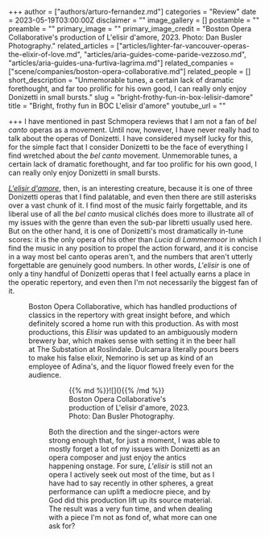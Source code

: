 +++
author = ["authors/arturo-fernandez.md"]
categories = "Review"
date = 2023-05-19T03:00:00Z
disclaimer = ""
image_gallery = []
postamble = ""
preamble = ""
primary_image = ""
primary_image_credit = "Boston Opera Collaborative's production of L'elisir d'amore, 2023. Photo: Dan Busler Photography."
related_articles = ["articles/lighter-far-vancouver-operas-the-elixir-of-love.md", "articles/aria-guides-come-paride-vezzoso.md", "articles/aria-guides-una-furtiva-lagrima.md"]
related_companies = ["scene/companies/boston-opera-collaborative.md"]
related_people = []
short_description = "Unmemorable tunes, a certain lack of dramatic forethought, and far too prolific for his own good, I can really only enjoy Donizetti in small bursts."
slug = "bright-frothy-fun-in-box-lelisir-damore"
title = "Bright, frothy fun in BOC L'elisir d'amore"
youtube_url = ""

+++
I have mentioned in past Schmopera reviews that I am not a fan of _bel canto_ operas as a movement. Until now, however, I have never really had to talk about the operas of Donizetti. I have considered myself lucky for this, for the simple fact that I consider Donizetti to be the face of everything I find wretched about the _bel canto_ movement. Unmemorable tunes, a certain lack of dramatic forethought, and far too prolific for his own good, I can really only enjoy Donizetti in small bursts.

[_L'elisir d'amore_](https://www.bocopera.org/elixir), then, is an interesting creature, because it is one of three Donizetti operas that I find palatable, and even then there are still asterisks over a vast chunk of it. I find most of the music fairly forgettable, and its liberal use of all the _bel canto_ musical clichés does more to illustrate all of my issues with the genre than even the sub-par libretti usually used here. But on the other hand, it is one of Donizetti's most dramatically in-tune scores: it is the only opera of his other than _Lucia di Lammermoor_ in which I find the music in any position to propel the action forward, and it is concise in a way most bel canto operas aren't, and the numbers that aren't utterly forgettable are genuinely good numbers. In other words, _L'elisir_ is one of only a tiny handful of Donizetti operas that I feel actually earns a place in the operatic repertory, and even then I'm not necessarily the biggest fan of it.

<figure data-type="image>{{% md %}}![](){{% /md %}}

<figcaption>Boston Opera Collaborative's production of L'elisir d'amore, 2023. Photo: Dan Busler Photography.</figcaption>
</figure>

Getting me along for the ride, then, requires the production company to really find exactly the right notes to hit. Enter [Boston Opera Collaborative](/scene/companies/boston-opera-collaborative/), which has handled productions of classics in the repertory with great insight before, and which definitely scored a home run with this production. As with most productions, this _Elisir_ was updated to an ambiguously modern brewery bar, which makes sense with setting it in the beer hall at The Substation at Roslindale. Dulcamara literally pours beers to make his false elixir, Nemorino is set up as kind of an employee of Adina's, and the liquor flowed freely even for the audience.

<figure data-type="image>{{% md %}}![](){{% /md %}}

<figcaption>Boston Opera Collaborative's production of L'elisir d'amore, 2023. Photo: Dan Busler Photography.</figcaption>
</figure>

But the production absolutely sparkled, thanks to incredible stage direction from director Alyssa Weathersby. From the moment conductor Ken Yanasigawa came onstage to finish setting the chairs to reveal his baton sitting in one of them, and then the subsequent bit with the audience he had after the fact (well, more specifically, me, actually), I was absolutely laughing my behind off through the entirety of the performance. There was a lot of stagecraft that was thrown throughout the beer hall, and while some of the blocking did feel like it was more towards the front of the house than to the side row that I ultimately sat in, it was still bubbly and hilarious stage work, from when the four-person chorus threw popcorn at Belcore during his very first aria in the show; to Dulcamara breaking out into the Gangnam Style dance in the wedding banquet that opens the second act; to the pause as Nemorino waits for Dulcamara to "brew”"the elixir; to even Nemorino softening his volume and then roaring back to Dulcamara trying to pull away later in that same moment.

<figure data-type="image>{{% md %}}![](){{% /md %}}

<figcaption>Boston Opera Collaborative's production of L'elisir d'amore, 2023. Photo: Dan Busler Photography.</figcaption>
</figure>

There were lots of funny little stage moments here, and what helped these along was that this _L'elisir_ was perfectly cast in every way imaginable. The ever-reliable Junhan Choi was with us once again as Belcore in this production, and to absolutely nobody's surprise he knocked it out of the park in just about every way imaginable. He played Belcore with just a bit more menace than usual, but the effect still remained as pompously enjoyable as always. Sarah Joyce Cooper made for a wonderfully coquettish Adina, and she made the undoubtedly difficult vocal writing sound insanely easy throughout the whole run. Then there was David Rivera Bozón as Nemorino: I felt he took a little bit to warm to his character, but once he did there was an incredible sincerity of intention he brought to the character, and he had incredible chemistry with Cooper; and by the end it was easy to see what Adina sees in him. But of course, Jorgeandrés Camargo absolutely stole the show as Dulcamara: here is a man with an impeccable sense of comic timing, who has incredible acting chops, and probably the most sprightly, agile bass voice I've heard in a long time. He was absolutely a joy to watch, and the second he came onstage was when the whole production really started to come alive.

<figure data-type="image>{{% md %}}![](){{% /md %}}

<figcaption>Boston Opera Collaborative's production of L'elisir d'amore, 2023. Photo: Dan Busler Photography.</figcaption>
</figure>

Both the direction and the singer-actors were strong enough that, for just a moment, I was able to mostly forget a lot of my issues with Donizetti as an opera composer and just enjoy the antics happening onstage. For sure, _L'elisir_ is still not an opera I actively seek out most of the time, but as I have had to say recently in other spheres, a great performance can uplift a mediocre piece, and by God did this production lift up its source material. The result was a very fun time, and when dealing with a piece I'm not as fond of, what more can one ask for?